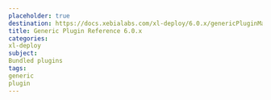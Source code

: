 ```yaml
---
placeholder: true
destination: https://docs.xebialabs.com/xl-deploy/6.0.x/genericPluginManual.html
title: Generic Plugin Reference 6.0.x
categories:
xl-deploy
subject:
Bundled plugins
tags:
generic
plugin
---
```

